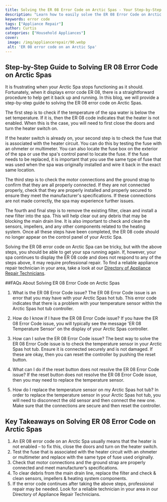 ```yaml
---
title: Solving the ER 08 Error Code on Arctic Spas - Your Step-by-Step Guide
description: "Learn how to easily solve the ER 08 Error Code on Arctic Spas with this straightforward step-by-step guide Discover the common causes and solutions quickly and get your spa up and running again"
keywords: error code
tags: ["Appliance Repair"]
author: Curtis
categories: ["Household Appliances"]
cover: 
 image: /img/appliancerepair/90.webp
 alt: 'ER 08 error code on an Arctic Spa'
---
```

## Step-by-Step Guide to Solving ER 08 Error Code on Arctic Spas
It is frustrating when your Arctic Spa stops functioning as it should. Fortunately, when it displays error code ER 08, there is a straightforward procedure to help get it back up and running. In this blog, we will provide a step-by-step guide to solving the ER 08 error code on Arctic Spas.

The first step is to check if the temperature of the spa water is below the set temperature. If it is, then the ER 08 code indicates that the heater is not enabled. When this is the case, you will need to first close the doors and turn the heater switch on. 

If the heater switch is already on, your second step is to check the fuse that is associated with the heater circuit. You can do this by testing the fuse with an ohmeter or multimeter. You can also locate the fuse box on the exterior of the spa or use the spa's control panel to locate the fuse. If the fuse needs to be replaced, it is important that you use the same type of fuse that was used when the spa was originally installed and wire it back in the exact same location.

The third step is to check the motor connections and the ground strap to confirm that they are all properly connected. If they are not connected properly, check that they are properly installed and properly secured to ensure they meet the manufacturer's specifications. If these connections are not made correctly, the spa may experience further issues. 

The fourth and final step is to remove the existing filter, clean and install a new filter into the spa. This will help clear out any debris that may be blocking the main drain line. It is also important to check and clean the sensors, impellers, and any other components related to the heating system. Once all these steps have been completed, the ER 08 code should no longer appear on the control panel of your Arctic Spa.

Solving the ER 08 error code on Arctic Spa can be tricky, but with the above steps, you should be able to get your spa running again. If, however, your spa continues to display the ER 08 code and does not respond to any of the steps above, it may require professional repair. To find a reliable appliance repair technician in your area, take a look at our [Directory of Appliance Repair Technicians](./pages/appliance-repair-technicians).

##FAQs About Solving ER 08 Error Code on Arctic Spas

1. What is the ER 08 Error Code issue? 
The ER 08 Error Code issue is an error that you may have with your Arctic Spas hot tub. This error code indicates that there is a problem with your temperature sensor within the Arctic Spas hot tub controller.

2. How do I know if I have the ER 08 Error Code issue?
If you have the ER 08 Error Code issue, you will typically see the message 'ER 08 Temperature Sensor' on the display of your Arctic Spas controller.

3. How can I solve the ER 08 Error Code issue?
The best way to solve the ER 08 Error Code issue is to check the temperature sensor in your Arctic Spas hot tub. Ensure it is connected securely and is not damaged. If these are okay, then you can reset the controller by pushing the reset button.

4. What can I do if the reset button does not resolve the ER 08 Error Code issue?
If the reset button does not resolve the ER 08 Error Code issue, then you may need to replace the temperature sensor. 

5. How do I replace the temperature sensor on my Arctic Spas hot tub? 
In order to replace the temperature sensor in your Arctic Spas hot tub, you will need to disconnect the old sensor and then connect the new one. Make sure that the connections are secure and then reset the controller.

## Key Takeaways on Solving ER 08 Error Code on Arctic Spas
1. An ER 08 error code on an Arctic Spa usually means that the heater is not enabled – to fix this, close the doors and turn on the heater switch. 
2. Test the fuse that is associated with the heater circuit with an ohmeter or multimeter and replace with the same type of fuse used originally. 
3. Check that motor connections and the ground strap are properly connected and meet manufacturer’s specifications. 
4. To clear debris from the main drain line, replace the filter and check & clean sensors, impellers & heating system components. 
5. If the error code continues after taking the above steps, professional repair may be needed. Look for a reliable technician in your area in our Directory of Appliance Repair Technicians.
